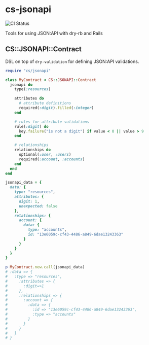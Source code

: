 # cs-jsonapi
![CI Status](https://github.com/codesono/cs-jsonapi/workflows/Run%20linter%20and%20tests/badge.svg?branch=master)

Tools for using JSON:API with dry-rb and Rails

## CS::JSONAPI::Contract
DSL on top of `dry-validation` for defining JSON:API validations.
```ruby
require "cs/jsonapi"

class MyContract < CS::JSONAPI::Contract
  jsonapi do
    type(:resources)

    attributes do
      # attribute definitions
      required(:digit).filled(:integer)
    end

    # rules for attribute validations
    rule(:digit) do
      key.failure("is not a digit") if value < 0 || value > 9
    end

    # relationships
    relationships do
      optional(:user, :users)
      required(:account, :accounts)
    end
  end
end

jsonapi_data = {
  data: {
    type: "resources",
    attributes: {
      digit: 1,
      unexpected: false
    },
    relationships: {
      account: {
        data: {
          type: "accounts",
          id: "13e6059c-cf43-4486-a849-6dae13243363"
        }
      }
    }
  }
}

p MyContract.new.call(jsonapi_data)
# :data => {
#   :type => "resources",
#     :attributes => {
#       :digit=>1
#     },
#     :relationships => {
#       :account => {
#         :data => {
#           :id => "13e6059c-cf43-4486-a849-6dae13243363",
#           :type => "accounts"
#         }
#       }
#     }
#   }
# }
```
